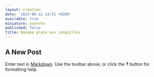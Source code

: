 ```yaml
---
layout: creation
date: '2023-09-12 14:51 +0200'
available: true
miniature: ouverte
published: false
title: Banane plate aux jonquilles
---
```

## A New Post

Enter text in [Markdown](http://daringfireball.net/projects/markdown/). Use the toolbar above, or click the **?** button for formatting help.
